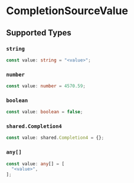 # CompletionSourceValue


## Supported Types

### `string`

```typescript
const value: string = "<value>";
```

### `number`

```typescript
const value: number = 4570.59;
```

### `boolean`

```typescript
const value: boolean = false;
```

### `shared.Completion4`

```typescript
const value: shared.Completion4 = {};
```

### `any[]`

```typescript
const value: any[] = [
  "<value>",
];
```

